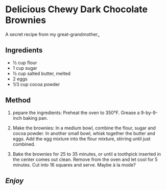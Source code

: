 # Delicious Chewy Dark Chocolate Brownies
A secret recipe from my great-grandmother_

## **Ingredients**

- ½ cup flour
- 1 cup sugar
- ½ cup salted butter, melted
- 2 eggs
- 1/3 cup cocoa powder

## **Method**

1. pepare the ingredients: Preheat the oven to 350°F. Grease a 9-by-9-inch baking pan.

2. Make the brownies: In a medium bowl, combine the flour, sugar and cocoa powder. In another small bowl, whisk together the butter and eggs. Add the egg mixture into the flour mixture, stirring until just combined.

3. Bake the brownies for 25 to 35 minutes, or until a toothpick inserted in the center comes out clean. Remove from the oven and let cool for 5 minutes. Cut into 16 squares and serve. Maybe à la mode?

## _Enjoy_
